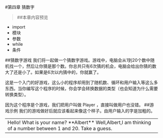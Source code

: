 #第四章 猜数字
>##本章内容预览
* import
* 模块
* 参数
* while
* 条件

##猜数字游戏
我们将一起做一个猜数字游戏。游戏中，电脑会从1到20个数中随机找一个，然后让你猜是那个数。你总共只有6次猜的机会，电脑会给出你猜的数大了还是小了。如果是6次以内猜中的，你就赢了。

这是一个入门的好游戏，这么小的程序却用到了随机数、循环和用户输入等这么多东西。当你编写这个程序的时候，你会学会转换数据的类型（也会知道为什么需要转换类型）。

因为这个程序是个游戏，我们把用户叫做 Player ，直接叫做用户也没错。
##游戏示例
我们的游戏做好后就应该看起来像这个样子。由用户输入的字是加粗的。
<table>
<tr>
<td>
Hello! What is your name?
**Albert**
Well,Albert,I am thinking of a number between 1 and 20.
Take a guess.
</td>
</tr>
</table>


